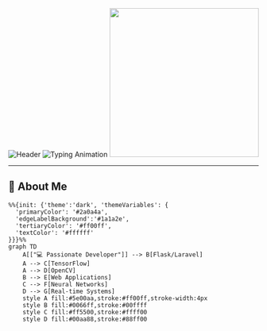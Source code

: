 <div align="center">

<!-- Animated Gradient Header -->
<img src="https://capsule-render.vercel.app/api?type=waving&color=gradient&height=200&section=header&text=Asad%20Rammy&fontSize=70&fontColor=ffffff&animation=fadeIn" alt="Header"/>

<!-- Typing Animation -->
<img src="https://readme-typing-svg.demolab.com?font=Fira+Code&weight=800&size=30&duration=3000&pause=1000&color=FFFFFF&background=00000000&center=true&width=800&height=100&lines=Full-Stack+Developer;AI%2FML+Engineer;Computer+Vision+Specialist;Turning+Code+Into+Magic" alt="Typing Animation" />

<!-- Floating Animation -->
<img src="https://media.giphy.com/media/L1R1tvI9svkIWwpVYr/giphy.gif" width="300"/>

</div>

---

## 🌟 About Me

```mermaid
%%{init: {'theme':'dark', 'themeVariables': {
  'primaryColor': '#2a0a4a',
  'edgeLabelBackground':'#1a1a2e',
  'tertiaryColor': '#ff00ff',
  'textColor': '#ffffff'
}}}%%
graph TD
    A[["💻 Passionate Developer"]] --> B[Flask/Laravel]
    A --> C[TensorFlow]
    A --> D[OpenCV]
    B --> E[Web Applications]
    C --> F[Neural Networks]
    D --> G[Real-time Systems]
    style A fill:#5e00aa,stroke:#ff00ff,stroke-width:4px
    style B fill:#0066ff,stroke:#00ffff
    style C fill:#ff5500,stroke:#ffff00
    style D fill:#00aa88,stroke:#88ff00
